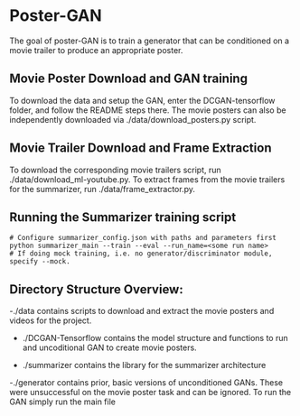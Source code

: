 # Poster-GAN

The goal of poster-GAN is to train a generator that can be conditioned on a movie trailer to produce an 
appropriate poster.

## Movie Poster Download and GAN training

To download the data and setup the GAN, enter the DCGAN-tensorflow folder, and follow the README steps there. The movie posters can also be independently downloaded via ./data/download_posters.py script.

## Movie Trailer Download and Frame Extraction
To download the corresponding movie trailers script, run ./data/download_ml-youtube.py. To extract frames from the movie trailers for the summarizer, run ./data/frame_extractor.py.

## Running the Summarizer training script

```
# Configure summarizer_config.json with paths and parameters first
python summarizer_main --train --eval --run_name=<some run name>
# If doing mock training, i.e. no generator/discriminator module, specify --mock.
```

## Directory Structure Overview:
-./data contains scripts to download and extract the movie posters and videos for the project.

- ./DCGAN-Tensorflow contains the model structure and functions to run and uncoditional GAN to create movie posters.

- ./summarizer contains the library for the summarizer architecture

-./generator contains prior, basic versions of unconditioned GANs. These were unsuccessful on the movie poster task and can be ignored. To run the GAN simply run the main file

